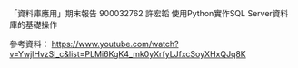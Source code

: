 「資料庫應用」期末報告 900032762 許宏韜 
使用Python實作SQL Server資料庫的基礎操作 

參考資料：
https://www.youtube.com/watch?v=YwjlHvzSl_c&list=PLMi6KgK4_mk0yXrfyLJfxcSoyXHxQJq8K
